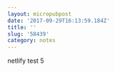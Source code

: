 ```yaml
---
layout: micropubpost
date: '2017-09-29T16:13:59.184Z'
title: ''
slug: '58439'
category: notes
---
```

netlify test 5
